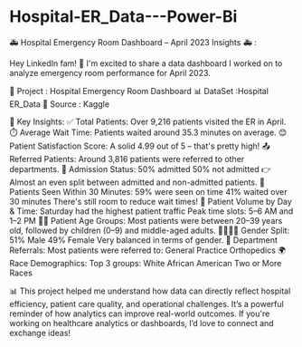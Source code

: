 # Hospital-ER_Data---Power-Bi
🚑 Hospital Emergency Room Dashboard – April 2023 Insights 🚑 :

 Hey LinkedIn fam! 👋
 I'm excited to share a data dashboard I worked on to analyze emergency room performance for April 2023.

📌 Project : Hospital Emergency Room Dashboard
📊 DataSet :Hospital ER_Data
🔗 Source : Kaggle

📌 Key Insights:
✅ Total Patients:
 Over 9,216 patients visited the ER in April.
⏱️ Average Wait Time:
 Patients waited around 35.3 minutes on average.
😊 Patient Satisfaction Score:
 A solid 4.99 out of 5 – that's pretty high!
📤 Referred Patients:
 Around 3,816 patients were referred to other departments.
🏥 Admission Status:
50% admitted
50% not admitted
 👉 Almost an even split between admitted and non-admitted patients.
👀 Patients Seen Within 30 Minutes:
59% were seen on time
41% waited over 30 minutes
 There's still room to reduce wait times!
📅 Patient Volume by Day & Time:
Saturday had the highest patient traffic
Peak time slots: 5–6 AM and 1–2 PM
👶🧓 Patient Age Groups:
 Most patients were between 20–39 years old, followed by children (0–9) and middle-aged adults.
👨‍⚕️👩‍⚕️ Gender Split:
51% Male
49% Female
 Very balanced in terms of gender.
🔄 Department Referrals:
 Most patients were referred to:
General Practice
Orthopedics
🌍 Race Demographics:
 Top 3 groups:
White
African American
Two or More Races

📊 This project helped me understand how data can directly reflect hospital efficiency, patient care quality, and operational challenges. It’s a powerful reminder of how analytics can improve real-world outcomes.
If you're working on healthcare analytics or dashboards, I’d love to connect and exchange ideas!
